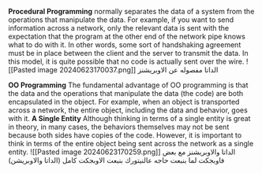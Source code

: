 **Procedural Programming** 
	normally separates the data of a system from the operations that manipulate the data. For example, if you want to send information across a network, only the relevant data is sent with the expectation that the program at the other end of the network pipe knows what to do with it. In other words, some sort of handshaking agreement must be in place between the client and the server to transmit the data. In this model, it is quite possible that no code is actually sent over the wire.
	![[Pasted image 20240623170037.png]]
	الداتا مفصوله عن الاوبريشنز 


**OO Programming**
	The fundamental advantage of OO programming is that the data and the operations that manipulate the data (the code) are both encapsulated in the object. For example, when an object is transported across a network, the entire object, including the data and behavior, goes with it.
	 **A Single Entity**
		 Although thinking in terms of a single entity is great in theory, in many cases, the behaviors themselves may not be sent because both sides have copies of the code. However, it is important to think in terms of the entire object being sent across the network as a single entity.
	![[Pasted image 20240623170259.png]]
	الداتا والاوبريشنز مع بعض فاوبجكت 
	لما بنبعت حاجه عالنيتورك بنبعت الاوبجكت كامل (الداتا والاوبريشن)
	